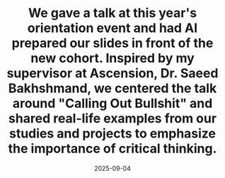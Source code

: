 ---
title: We gave a talk at this year's orientation event and had AI prepared our slides in front of the new cohort. Inspired by my supervisor at Ascension, Dr. Saeed Bakhshmand, we centered the talk around "Calling Out Bullshit" and shared real-life examples from our studies and projects to emphasize the importance of critical thinking.
date: 2025-09-04
categories: [news]
tags: [news]
---